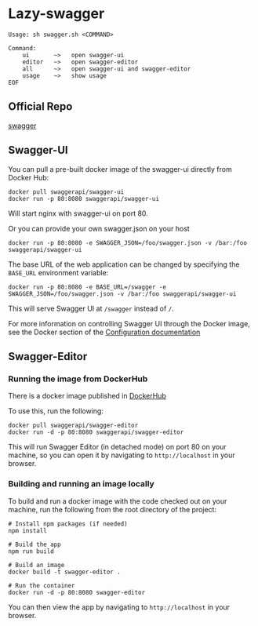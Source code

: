 # Lazy-swagger

```shell
Usage: sh swagger.sh <COMMAND>

Command:
	ui       ~>   open swagger-ui
	editor   ~>   open swagger-editor
	all      ~>   open swagger-ui and swagger-editor
	usage    ~>   show usage
EOF
```

## Official Repo
[swagger][0]

## Swagger-UI
 
You can pull a pre-built docker image of the swagger-ui directly from Docker Hub:

```
docker pull swaggerapi/swagger-ui
docker run -p 80:8080 swaggerapi/swagger-ui
```

Will start nginx with swagger-ui on port 80.

Or you can provide your own swagger.json on your host

```
docker run -p 80:8080 -e SWAGGER_JSON=/foo/swagger.json -v /bar:/foo swaggerapi/swagger-ui
```

The base URL of the web application can be changed by specifying the `BASE_URL` environment variable:

```
docker run -p 80:8080 -e BASE_URL=/swagger -e SWAGGER_JSON=/foo/swagger.json -v /bar:/foo swaggerapi/swagger-ui
```

This will serve Swagger UI at `/swagger` instead of `/`.

For more information on controlling Swagger UI through the Docker image, see the Docker section of the [Configuration documentation][1]


## Swagger-Editor

### Running the image from DockerHub
There is a docker image published in [DockerHub][2]

To use this, run the following:

```
docker pull swaggerapi/swagger-editor
docker run -d -p 80:8080 swaggerapi/swagger-editor
```

This will run Swagger Editor (in detached mode) on port 80 on your machine, so you can open it by navigating to `http://localhost` in your browser.

### Building and running an image locally

To build and run a docker image with the code checked out on your machine, run the following from the root directory of the project:

```
# Install npm packages (if needed)
npm install

# Build the app
npm run build

# Build an image
docker build -t swagger-editor .

# Run the container
docker run -d -p 80:8080 swagger-editor

```

You can then view the app by navigating to `http://localhost` in your browser.


[0]: https://github.com/swagger-api/swagger-ui
[1]: https://github.com/swagger-api/swagger-ui/blob/master/docs/usage/configuration.md#docker
[2]: https://hub.docker.com/r/swaggerapi/swagger-editor/
